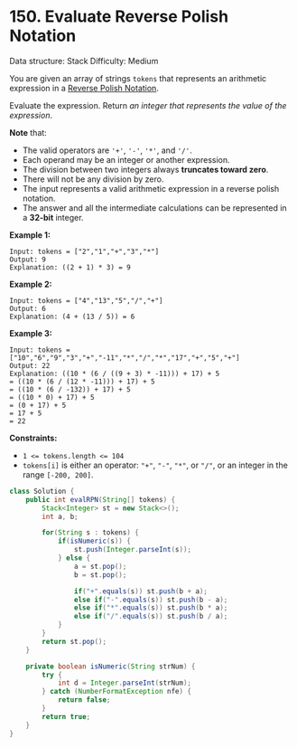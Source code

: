 # 150. Evaluate Reverse Polish Notation

Data structure: Stack
Difficulty: Medium

You are given an array of strings `tokens` that represents an arithmetic expression in a [Reverse Polish Notation](http://en.wikipedia.org/wiki/Reverse_Polish_notation).

Evaluate the expression. Return *an integer that represents the value of the expression*.

**Note** that:

- The valid operators are `'+'`, `'-'`, `'*'`, and `'/'`.
- Each operand may be an integer or another expression.
- The division between two integers always **truncates toward zero**.
- There will not be any division by zero.
- The input represents a valid arithmetic expression in a reverse polish notation.
- The answer and all the intermediate calculations can be represented in a **32-bit** integer.

**Example 1:**

```
Input: tokens = ["2","1","+","3","*"]
Output: 9
Explanation: ((2 + 1) * 3) = 9

```

**Example 2:**

```
Input: tokens = ["4","13","5","/","+"]
Output: 6
Explanation: (4 + (13 / 5)) = 6

```

**Example 3:**

```
Input: tokens = ["10","6","9","3","+","-11","*","/","*","17","+","5","+"]
Output: 22
Explanation: ((10 * (6 / ((9 + 3) * -11))) + 17) + 5
= ((10 * (6 / (12 * -11))) + 17) + 5
= ((10 * (6 / -132)) + 17) + 5
= ((10 * 0) + 17) + 5
= (0 + 17) + 5
= 17 + 5
= 22

```

**Constraints:**

- `1 <= tokens.length <= 104`
- `tokens[i]` is either an operator: `"+"`, `"-"`, `"*"`, or `"/"`, or an integer in the range `[-200, 200]`.

```java
class Solution {
    public int evalRPN(String[] tokens) {
        Stack<Integer> st = new Stack<>();
        int a, b;

        for(String s : tokens) {
            if(isNumeric(s)) {
                st.push(Integer.parseInt(s));
            } else {
                a = st.pop();
                b = st.pop();

                if("+".equals(s)) st.push(b + a);
                else if("-".equals(s)) st.push(b - a);
                else if("*".equals(s)) st.push(b * a);
                else if("/".equals(s)) st.push(b / a);
            }
        }
        return st.pop();
    }

    private boolean isNumeric(String strNum) {
        try {
            int d = Integer.parseInt(strNum);
        } catch (NumberFormatException nfe) {
            return false;
        }
        return true;
    }
}
```